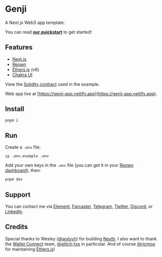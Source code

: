 # Genji

A Next.js Web3 app template.

You can read **[our quickstart](https://github.com/w3hc/genji/blob/main/QUICKSTART.md)** to get started!

## Features

- [Next.js](https://nextjs.org/)
- [Reown](https://reown.com/appkit)
- [Ethers.js](https://ethers.org/) (v6)
- [Chakra UI](https://chakra-ui.com/)

View the [Solidity contract](https://github.com/w3hc/w3hc-hardhat-template/blob/main/contracts/Basic.sol) used in the example.

Web app live at [https://genji-app.netlify.app](https://genji-app.netlify.app).

## Install

```bash
pnpm i
```

## Run

Create a `.env` file:

```
cp .env.example .env
```

Add your own keys in the `.env` file (you can get it in your [Reown dashboard](https://cloud.reown.com/)), then:

```bash
pnpm dev
```

## Support

You can contact me via [Element](https://matrix.to/#/@julienbrg:matrix.org), [Farcaster](https://warpcast.com/julien-), [Telegram](https://t.me/julienbrg), [Twitter](https://twitter.com/julienbrg), [Discord](https://discordapp.com/users/julienbrg), or [LinkedIn](https://www.linkedin.com/in/julienberanger/).

## Credits

Special thanks to Wesley ([@wslyvh](https://github.com/wslyvh)) for building [Nexth](https://github.com/wslyvh/nexth). I also want to thank the [Wallet Connect](https://walletconnect.com/) team, [@glitch-txs](https://github.com/glitch-txs) in particular. And of course [@ricmoo](https://github.com/ricmoo) for maintaining [Ethers.js](https://ethers.org/)!
